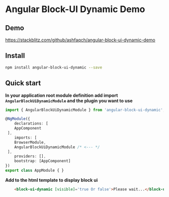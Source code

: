 # Angular Block-UI Dynamic Demo

## Demo

https://stackblitz.com/github/ashfaqch/angular-block-ui-dynamic-demo

## Install

```bash
npm install angular-block-ui-dynamic --save
```

## Quick start

**In your application root module definition add import `AngularBlockUiDynamicModule` and the plugin you want to use**

```typescript
import { AngularBlockUiDynamicModule } from 'angular-block-ui-dynamic';

@NgModule({
    declarations: [
    AppComponent
 ],
    imports: [
    BrowserModule,
    AngularBlockUiDynamicModule /* <--- */
 ],
    providers: [],
    bootstrap: [AppComponent]
})
export class AppModule { }
```

**Add to the html template to display block ui**

```html
    <block-ui-dynamic [visible]='true Or false'>Please wait...</block-ui-dynamic>
```